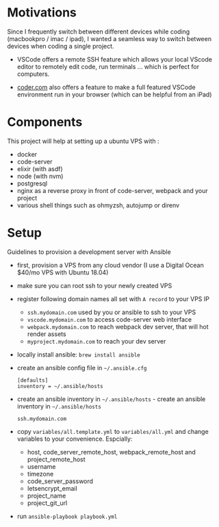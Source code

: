 # Motivations

Since I frequently switch between different devices while coding (macbookpro / imac / ipad), I wanted a seamless way to switch between devices when coding a single project.

- VSCode offers a remote SSH feature which allows your local VScode editor to remotely edit code, run terminals ... which is perfect
for computers.

- [coder.com](coder.com) also offers a feature to make a full featured VSCode environment run in your browser (which can be helpful from an iPad)

# Components

This project will help at setting up a ubuntu VPS with :
- docker
- code-server
- elixir (with asdf)
- node (with nvm)
- postgresql
- nginx as a reverse proxy in front of code-server, webpack and your project
- various shell things such as ohmyzsh, autojump or direnv

# Setup

Guidelines to provision a development server with Ansible

- first, provision a VPS from any cloud vendor (I use a Digital Ocean $40/mo VPS with Ubuntu 18.04)

- make sure you can root ssh to your newly created VPS

- register following domain names all set with `A record` to your VPS IP
  - `ssh.mydomain.com` used by you or ansible to ssh to your VPS
  - `vscode.mydomain.com` to access code-server web interface
  - `webpack.mydomain.com` to reach webpack dev server, that will hot render assets
  - `myproject.mydomain.com` to reach your dev server

- locally install ansible: `brew install ansible`

- create an ansible config file in `~/.ansible.cfg`
  ```
  [defaults]
  inventory = ~/.ansible/hosts
  ```

- create an ansible inventory in `~/.ansible/hosts`	- create an ansible inventory in `~/.ansible/hosts`
  ```
  ssh.mydomain.com
  ```

- copy `variables/all.template.yml` to `variables/all.yml` and change variables to your convenience. Espcially:
  - host, code_server_remote_host, webpack_remote_host and project_remote_host
  - username
  - timezone
  - code_server_password
  - letsencrypt_email
  - project_name
  - project_git_url

- run `ansible-playbook playbook.yml`
